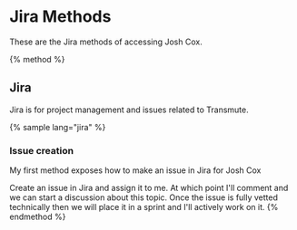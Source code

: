 # Jira Methods

These are the Jira methods of accessing Josh Cox.

{% method %}
## Jira

Jira is for project management and issues related to Transmute.

{% sample lang="jira" %}
### Issue creation

My first method exposes how to make an issue in Jira for Josh Cox

Create an issue in Jira and assign it to me. At which point I'll comment
and we can start a discussion about this topic.  Once the issue is fully
vetted technically then we will place it in a sprint and I'll actively
work on it.
{% endmethod %}
